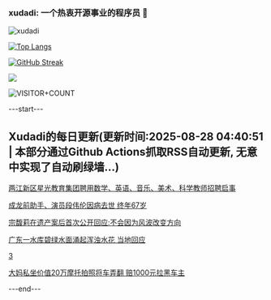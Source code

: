 ### xudadi: 一个热衷开源事业的程序员 👋

![xudadi](https://github-readme-stats-git-masterorgs-github-readme-stats-team.vercel.app/api?username=xudadi)

[![Top Langs](https://github-readme-stats.vercel.app/api/top-langs/?username=xudadi)](https://github.com/anuraghazra/github-readme-stats)

[![GitHub Streak](https://streak-stats.demolab.com?user=xudadi&locale=zh_Hans)](https://git.io/streak-stats)

![](https://raw.githubusercontent.com/xudadi/xudadi/main/assets/github-contribution-grid-snake.svg)

![VISITOR+COUNT](https://komarev.com/ghpvc/?username=xudadi&label=VISITOR+COUNT)


---start---

## Xudadi的每日更新(更新时间:2025-08-28 04:40:51 | 本部分通过Github Actions抓取RSS自动更新, 无意中实现了自动刷绿墙...)

[两江新区星光教育集团聘用数学、英语、音乐、美术、科学教师招聘启事](https://www.gongkaoleida.com/article/2590645)

[成龙前助手、演员段伟伦因病去世 终年67岁](https://m.163.com/news/article/K80FDNE00514R9OJ.html)

[宗馥莉在遗产案后首次公开回应:不会因为风波改变方向](https://m.163.com/news/article/K7VR70HU05129QAF.html)

[广东一水库碧绿水面涌起浑浊水花 当地回应](https://m.163.com/news/article/K80BAFB4053469LG.html)

[3](https://m.163.com/touch/news/sub/domestic)

[大妈私坐价值20万摩托拍照将车弄翻 赔1000元拉黑车主](https://m.163.com/news/article/K80BAF71053469LG.html)

---end---
